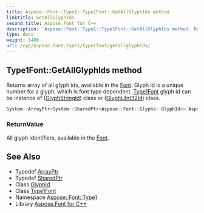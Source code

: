 ```yaml
---
title: Aspose::Font::Type1::Type1Font::GetAllGlyphIds method
linktitle: GetAllGlyphIds
second_title: Aspose.Font for C++
description: 'Aspose::Font::Type1::Type1Font::GetAllGlyphIds method. Returns array of all glyph ids, available in the Font. Glyph id is a unique number for a glyph, which is font type dependent. Type1Font glyph id can be instance of (GlyphStringId) class or (GlyphUInt32Id) class in C++.'
type: docs
weight: 1400
url: /cpp/aspose.font.type1/type1font/getallglyphids/
---
```

## Type1Font::GetAllGlyphIds method


Returns array of all glyph ids, available in the [Font](../../../aspose.font/font/). Glyph id is a unique number for a glyph, which is font type dependent. [Type1](../../)[Font](../../../aspose.font/font/) glyph id can be instance of ([GlyphStringId](../)) class or ([GlyphUInt32Id](../)) class.

```cpp
System::ArrayPtr<System::SharedPtr<Aspose::Font::Glyphs::GlyphId>> Aspose::Font::Type1::Type1Font::GetAllGlyphIds() override
```


### ReturnValue

All glyph identifiers, available in the [Font](../../../aspose.font/font/).

## See Also

* Typedef [ArrayPtr](../../../system/arrayptr/)
* Typedef [SharedPtr](../../../system/sharedptr/)
* Class [GlyphId](../../../aspose.font.glyphs/glyphid/)
* Class [Type1Font](../)
* Namespace [Aspose::Font::Type1](../../)
* Library [Aspose.Font for C++](../../../)

